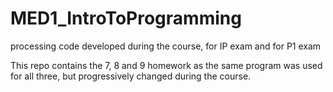 # MED1_IntroToProgramming
processing code developed during the course, for IP exam and for P1 exam 

This repo contains the 7, 8 and 9 homework as the same program was used for all three, but progressively changed during the course. 
